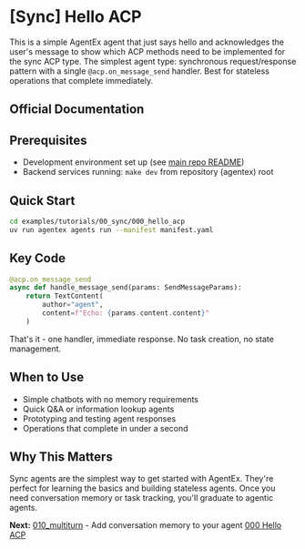 # [Sync] Hello ACP

This is a simple AgentEx agent that just says hello and acknowledges the user's message to show which ACP methods need to be implemented for the sync ACP type.
The simplest agent type: synchronous request/response pattern with a single `@acp.on_message_send` handler. Best for stateless operations that complete immediately.

## Official Documentation

## Prerequisites
- Development environment set up (see [main repo README](https://github.com/scaleapi/scale-agentex))
- Backend services running: `make dev` from repository (agentex) root

## Quick Start

```bash
cd examples/tutorials/00_sync/000_hello_acp
uv run agentex agents run --manifest manifest.yaml
```

## Key Code

```python
@acp.on_message_send
async def handle_message_send(params: SendMessageParams):
    return TextContent(
        author="agent",
        content=f"Echo: {params.content.content}"
    )
```

That's it - one handler, immediate response. No task creation, no state management.

## When to Use
- Simple chatbots with no memory requirements
- Quick Q&A or information lookup agents
- Prototyping and testing agent responses
- Operations that complete in under a second

## Why This Matters
Sync agents are the simplest way to get started with AgentEx. They're perfect for learning the basics and building stateless agents. Once you need conversation memory or task tracking, you'll graduate to agentic agents.

**Next:** [010_multiturn](../010_multiturn/) - Add conversation memory to your agent
[000 Hello ACP](https://dev.agentex.scale.com/docs/tutorials/sync/000_hello_acp)
